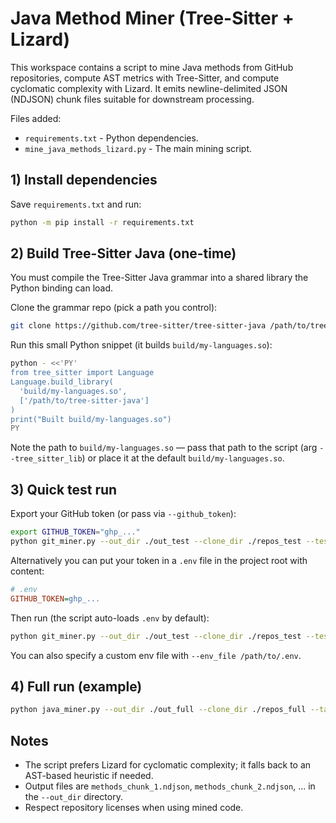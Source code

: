 # Java Method Miner (Tree-Sitter + Lizard)

This workspace contains a script to mine Java methods from GitHub repositories, compute AST metrics with Tree-Sitter, and compute cyclomatic complexity with Lizard. It emits newline-delimited JSON (NDJSON) chunk files suitable for downstream processing.

Files added:
- `requirements.txt` - Python dependencies.
- `mine_java_methods_lizard.py` - The main mining script.

## 1) Install dependencies

Save `requirements.txt` and run:

```bash
python -m pip install -r requirements.txt
```

## 2) Build Tree-Sitter Java (one-time)

You must compile the Tree-Sitter Java grammar into a shared library the Python binding can load.

Clone the grammar repo (pick a path you control):

```bash
git clone https://github.com/tree-sitter/tree-sitter-java /path/to/tree-sitter-java
```

Run this small Python snippet (it builds `build/my-languages.so`):

```bash
python - <<'PY'
from tree_sitter import Language
Language.build_library(
  'build/my-languages.so',
  ['/path/to/tree-sitter-java']
)
print("Built build/my-languages.so")
PY
```

Note the path to `build/my-languages.so` — pass that path to the script (arg `--tree_sitter_lib`) or place it at the default `build/my-languages.so`.

## 3) Quick test run

Export your GitHub token (or pass via `--github_token`):

```bash
export GITHUB_TOKEN="ghp_..."
python git_miner.py --out_dir ./out_test --clone_dir ./repos_test --test --cleanup
```

Alternatively you can put your token in a `.env` file in the project root with content:

```ini
# .env
GITHUB_TOKEN=ghp_...
```

Then run (the script auto-loads `.env` by default):

```bash
python git_miner.py --out_dir ./out_test --clone_dir ./repos_test --test --cleanup
```

You can also specify a custom env file with `--env_file /path/to/.env`.

## 4) Full run (example)

```bash
python java_miner.py --out_dir ./out_full --clone_dir ./repos_full --target_methods 25000 --cleanup
```

## Notes
- The script prefers Lizard for cyclomatic complexity; it falls back to an AST-based heuristic if needed.
- Output files are `methods_chunk_1.ndjson`, `methods_chunk_2.ndjson`, ... in the `--out_dir` directory.
- Respect repository licenses when using mined code.

